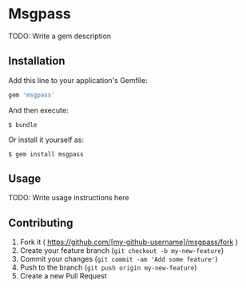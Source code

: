 # Msgpass

TODO: Write a gem description

## Installation

Add this line to your application's Gemfile:

```ruby
gem 'msgpass'
```

And then execute:

    $ bundle

Or install it yourself as:

    $ gem install msgpass

## Usage

TODO: Write usage instructions here

## Contributing

1. Fork it ( https://github.com/[my-github-username]/msgpass/fork )
2. Create your feature branch (`git checkout -b my-new-feature`)
3. Commit your changes (`git commit -am 'Add some feature'`)
4. Push to the branch (`git push origin my-new-feature`)
5. Create a new Pull Request
